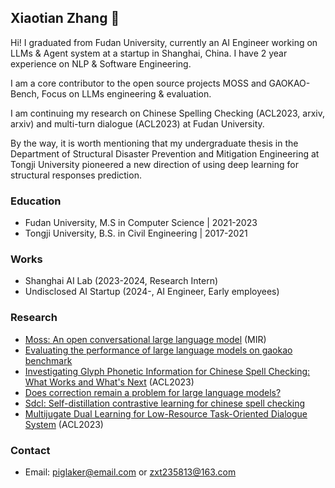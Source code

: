 ## Xiaotian Zhang 👋


Hi! I graduated from Fudan University, currently an AI Engineer working on LLMs & Agent system at a startup in Shanghai, China. I have 2 year experience on NLP & Software Engineering.

I am a core contributor to the open source projects MOSS and GAOKAO-Bench, Focus on LLMs engineering & evaluation.

I am continuing my research on Chinese Spelling Checking (ACL2023, arxiv, arxiv) and multi-turn dialogue (ACL2023) at Fudan University.

By the way, it is worth mentioning that my undergraduate thesis in the Department of Structural Disaster Prevention and Mitigation Engineering at Tongji University pioneered a new direction of using deep learning for structural responses prediction.


### Education
- Fudan University, M.S in Computer Science | 2021-2023
- Tongji University, B.S. in Civil Engineering | 2017-2021


### Works

- Shanghai AI Lab (2023-2024, Research Intern)
- Undisclosed AI Startup (2024-, AI Engineer, Early employees)

### Research

- [Moss: An open conversational large language model](https://link.springer.com/article/10.1007/s11633-024-1502-8) (MIR)
- [Evaluating the performance of large language models on gaokao benchmark](https://arxiv.org/abs/2305.12474)
- [Investigating Glyph Phonetic Information for Chinese Spell Checking: What Works and What's Next](https://aclanthology.org/2023.findings-acl.1/) (ACL2023)
- [Does correction remain a problem for large language models?](https://arxiv.org/abs/2308.01776)
- [Sdcl: Self-distillation contrastive learning for chinese spell checking](https://arxiv.org/abs/2210.17168)
- [Multijugate Dual Learning for Low-Resource Task-Oriented Dialogue System](https://aclanthology.org/2023.findings-acl.702.pdf) (ACL2023)

### Contact
- Email: piglaker@email.com or zxt235813@163.com





